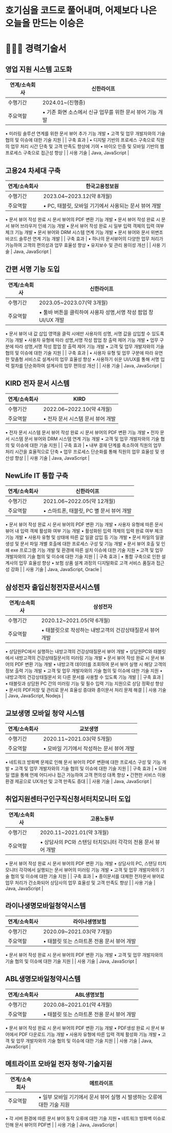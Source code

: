 # 호기심을 코드로 풀어내며,                  어제보다 나은 오늘을 만드는 이승은

# 👩🏻‍💻 경력기술서

## 영업 지원 시스템 고도화

| 연계/소속회사 | 신한라이프 |
| --- | --- |
| 수행기간 | 2024.01~(진행중) |
| 주요역할 | • 기존 화면 소스에서 신규 업무를 위한 문서 뷰어 기능 개발
• 미러링 솔루션 연계를 위한 문서 뷰어 추가 기능 개발
• 고객 및 업무 개발자와의 기술 협의 및 이슈에 대한 기술 지원 |
| 구축 효과 | • 디지털 기반의 프로세스 구축으로 직원의 업무 처리 시간 단축 및 고객 만족도 향상에 기여
• 바이오 인증 및 모바일 기반의 웹 프로세스 구축으로 접근성 향상 |
| 사용 기술 | Java, JavaScript |

## 고용24 차세대 구축

| 연계/소속회사 | 한국고용정보원 |
| --- | --- |
| 수행기간 | 2023.04~2023.12(약 8개월) |
| 주요역할 | • PC, 태블릿, 모바일 기기에서 사용되는 문서 뷰어 개발
• 문서 뷰어 작성 완료 시 문서 뷰어의 PDF 변환 기능 개발
• 문서 뷰어 작성 완료 시 문서 뷰어 브라우저 인쇄 기능 개발
• 문서 뷰어 작성 완료 시 일부 입력 객체의 입력 여부 체크 기능 개발
• 문서 뷰어와 DRM 시스템 연계 기능 개발
• 문서 뷰어와 문서 위변조 바코드 솔루션 연계 기능 개발 |
| 구축 효과 | • 하나의 문서뷰어의 다양한 업무 처리가 가능하여 고객의 편의성과 업무 효율성 향상
• 유지보수 및 관리 용이성 개선 |
| 사용 기술 |  Java, JavaScript |

## 간편 서명 기능 도입

| 연계/소속회사 | 신한라이프 |
| --- | --- |
| 수행기간 | 2023.05~2023.07(약 3개월) |
| 주요역할 | • 툴바 버튼을 클릭하여 사용자 성명,서명 작성 팝업 창 UI/UX 개발
• 문서 뷰어 내 값 삽입 영역을 클릭 시에만 사용자의 성명, 서명 값을 삽입할 수 있도록 기능 개발
• 사용자 유형에 따라 성명,서명 작성 팝업 창 출력 제어 기능 개발
• 업무 구분에 따라 성명,서명 작성 팝업 창 출력 제어 기능 개발
• 고객 및 업무 개발자와의 기술 협의 및 이슈에 대한 기술 지원 |
| 구축 효과 | • 사용자 유형 및 업무 구분에 따라 유연한 맞춤형 서비스로 설계사의 업무 효율성 향상
• 사용하기 쉬운 UI/UX를 통해 서명 입력 절차를 단순화하여 설계사의 업무 편의성 개선 |
| 사용 기술 |  Java, JavaScript |

## KIRD 전자 문서 시스템

| 연계/소속회사 | KIRD |
| --- | --- |
| 수행기간 | 2022.06~2022.10(약 4개월) |
| 주요역할 | • 전자 문서 시스템 문서 뷰어 개발
• 전자 문서 시스템 문서 뷰어 작성 완료 시 문서 뷰어의 PDF 변환 기능 개발
• 전자 문서 시스템 문서 뷰어와 DRM 시스템 연계 기능 개발
• 고객 및 업무 개발자와의 기술 협의 및 이슈에 대한 기술 지원 |
| 구축 효과 | • 내부 결재 단계를 축소하여 직원의 업무 처리 시간을 효율적으로 단축
• 업무 프로세스 단순화를 통해 직원의 업무 효율성 및 생산성 향상 |
| 사용 기술 |  Java, JavaScript |

## NewLife IT 통합 구축

| 연계/소속회사 | 신한라이프 |
| --- | --- |
| 수행기간 | 2021.06~2022.05(약 12개월) |
| 주요역할 | • 스마트폰, 태블릿, PC 별 문서 뷰어 개발
• 문서 뷰어 작성 완료 시 문서 뷰어의 PDF 변환 기능 개발
• 사용자 유형에 따른 문서 뷰어 내 입력 객체 활성화 여부 기능 개발
• 활성화된 입력 객체의 입력 완료 여부 체크 기능 개발
• 사용자 유형 및 상태에 따른 값 일괄 삽입 등 기능 개발
• 문서 파일의 일괄 생성 및 문서 파일 개별 호출에 대한 프로세스 구성 및 기능 개발
• 문서 뷰어 호출 및 인쇄 exe 프로그램 기능 개발 및 환경에 따른 설치 이슈에 대한                   기술 지원
• 고객 및 업무 개발자와의 기술 협의 및 이슈에 대한 기술 지원 |
| 구축 효과 | • 통합 구축으로 인한 설계사의 업무 효율성 향상
• 보험 상품 설계 과정의 디지털화로 고객 서비스 품질과 접근성 강화 |
| 사용 기술 |  Java, JavaScript, Oracle |

## 삼성전자 출입신청전자문서시스템

| 연계/소속회사 | 삼성전자 |
| --- | --- |
| 수행기간 | 2020.12~2021.05(약 6개월) |
| 주요역할 | • 태블릿으로 작성하는 내방고객의 건강상태질문서 뷰어 개발
• 상담원PC에서 실행하는 내방고객의 건강상태질문서 뷰어 개발
• 상담원PC와 태블릿에서 내방고객의 건강상태질문서의 미러링 기능 개발
• 문서 뷰어 작성 완료 시 문서 뷰어의 PDF 변환 기능 개발
• 내방고객 데이터를 조회하여 문서 뷰어 실행 시 해당 고객의 정보 출력 기능 개발
• 고객 및 업무 개발자와의 기술 협의 및 이슈에 대한 기술 지원
• 내방고객의 건강상태질문서 외 다른 문서를 사용할 수 있도록 기능 개발 |
| 구축 효과 | • 태블릿과 상담원 PC 간의 미러링 기능 및 필수 입력 기능 지원으로 상담 정확성 향상
• 문서의 PDF저장 및 관리로 문서 효율성 증대와 종이문서 처리 문제 해결 |
| 사용 기술 |  Java, JavaScript, Nodejs |

## 교보생명 모바일 청약 시스템

| 연계/소속회사 | 교보생명 |
| --- | --- |
| 수행기간 | 2020.11~2021.03(약 5개월) |
| 주요역할 | • 모바일 기기에서 작성하는 문서 뷰어 개발
• 네트워크 방화벽 문제로 인해 문서 뷰어의 PDF 변환에 대한 프로세스 구성 및 기능 개발
• 고객 및 업무 개발자와의 기술 협의 및 이슈에 대한 기술 지원 |
| 구축 효과 | • 모바일 앱을 통해 언제 어디서나 접근 가능하여 고객 편의성 대폭 향상
• 간편한 서비스 이용 환경 제공으로 UX개선 및 고객 만족도 증대 |
| 사용 기술 |  Java, JavaScript |

## 취업지원센터구인구직신청서터치모니터 도입

| 연계/소속회사 | 고용노동부 |
| --- | --- |
| 수행기간 | 2020.11~2021.01(약 3개월) |
| 주요역할 | • 상담사의 PC와 스탠딩 터치모니터 각각의 전용 문서 뷰어 개발
• 문서 뷰어 작성 완료 시 문서 뷰어의 PDF 변환 기능 개발
• 상담사의 PC, 스탠딩 터치모니터 각각에서 실행되는 문서 뷰어의 미러링 기능 개발
• 고객 및 업무 개발자와의 기술 협의 및 이슈에 대한 기술 지원 |
| 구축 효과 | • 종이문서를 대체한 전자문서 뷰어로 업무 처리가 간소화되어 상담사의 업무 효율성 및 고객 만족도 향상 |
| 사용 기술 |  Java, JavaScript |

## 라이나생명모바일청약시스템

| 연계/소속회사 | 라이나생명보험 |
| --- | --- |
| 수행기간 | 2020.09~2021.03(약 7개월) |
| 주요역할 | • 태블릿 또는 스마트폰 전용 문서 뷰어 개발
• 문서 뷰어 작성 완료 시 문서 뷰어의 PDF 변환 기능 개발
• 고객 및 업무 개발자와의 기술 협의 및 이슈에 대한 기술 지원 |
| 사용 기술 |  Java, JavaScript |

## ABL생명모바일청약시스템

| 연계/소속회사 | ABL생명보험 |
| --- | --- |
| 수행기간 | 2020.08~2021.01(약 4개월) |
| 주요역할 | • 태블릿 또는 스마트폰 전용 문서 뷰어 개발
• 문서 뷰어 작성 완료 시 문서 뷰어의 PDF 변환 기능 개발
• PDF생성 완료 시 문서 뷰어에서 PDF 다운로드 기능 개발
• 사용자 유형에 따른 입력 객체 활성화 기능 개발
• 고객 및 업무 개발자와의 기술 협의 및 이슈에 대한 기술 지원 |
| 사용 기술 |  Java, JavaScript |

## 메트라이프 모바일 전자 청약-기술지원

| 연계/소속회사 | 메트라이프 |
| --- | --- |
| 주요역할 | • 일부 모바일 기기에서 문서 뷰어 실행 시 발생하는 오류에 대한 기술 지원
• 각 서버 환경에 따른 문서 뷰어 동작 오류에 대한 기술 지원
• 네트워크 방화벽 이슈로 인해 문서 뷰어의 PDF변 |
| 사용 기술 |  Java, JavaScript |
